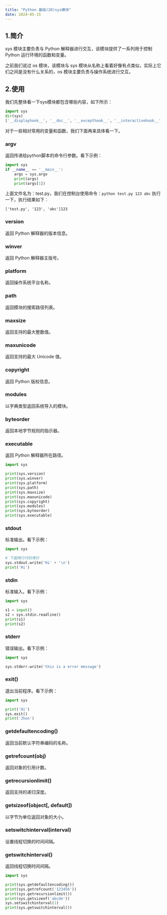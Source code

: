 ```yaml
---
title: "Python 基础(20)sys模块"
date: 2024-05-15
---
```


## 1.简介

sys 模块主要负责与 Python 解释器进行交互，该模块提供了一系列用于控制 Python 运行环境的函数和变量。

之前我们说过 os 模块，该模块与 sys 模块从名称上看着好像有点类似，实际上它们之间是没有什么关系的，os 模块主要负责与操作系统进行交互。



## 2.使用

我们先整体看一下sys模块都包含哪些内容，如下所示：

```python
import sys
dir(sys)
['__displayhook__', '__doc__', '__excepthook__', '__interactivehook__', '__loader__', '__name__', '__package__', '__spec__', '__stderr__', '__stdin__', '__stdout__', '_clear_type_cache', '_current_frames', '_debugmallocstats', '_enablelegacywindowsfsencoding', '_getframe', '_git', '_home', '_xoptions', 'api_version', 'argv', 'base_exec_prefix', 'base_prefix', 'builtin_module_names', 'byteorder', 'call_tracing', 'callstats', 'copyright', 'displayhook', 'dllhandle', 'dont_write_bytecode', 'exc_info', 'excepthook', 'exec_prefix', 'executable', 'exit', 'flags', 'float_info', 'float_repr_style', 'get_asyncgen_hooks', 'get_coroutine_wrapper', 'getallocatedblocks', 'getcheckinterval', 'getdefaultencoding', 'getfilesystemencodeerrors', 'getfilesystemencoding', 'getprofile', 'getrecursionlimit', 'getrefcount', 'getsizeof', 'getswitchinterval', 'gettrace', 'getwindowsversion', 'hash_info', 'hexversion', 'implementation', 'int_info', 'intern', 'is_finalizing', 'maxsize', 'maxunicode', 'meta_path', 'modules', 'path', 'path_hooks', 'path_importer_cache', 'platform', 'prefix', 'set_asyncgen_hooks', 'set_coroutine_wrapper', 'setcheckinterval', 'setprofile', 'setrecursionlimit', 'setswitchinterval', 'settrace', 'stderr', 'stdin', 'stdout', 'thread_info', 'version', 'version_info', 'warnoptions', 'winver']
```



对于一些相对常用的变量和函数，我们下面再来具体看一下。



### argv

返回传递给python脚本的命令行参数。看下示例：

```python
import sys
if __name__ == '__main__':
    args = sys.argv
    print(args)
    print(args[1])
```

上面文件名为：test.py，我们在控制台使用命令：`python test.py 123 abc` 执行一下，执行结果如下：

```
['test.py', '123', 'abc']123
```



### version

返回 Python 解释器的版本信息。



### winver

返回 Python 解释器主版号。



### platform

返回操作系统平台名称。



### path

返回模块的搜索路径列表。



### maxsize

返回支持的最大整数值。



### maxunicode

返回支持的最大 Unicode 值。



### copyright

返回 Python 版权信息。



### modules

以字典类型返回系统导入的模块。



### byteorder

返回本地字节规则的指示器。



### executable

返回 Python 解释器所在路径。

```python
import sys

print(sys.version)
print(sys.winver)
print(sys.platform)
print(sys.path)
print(sys.maxsize)
print(sys.maxunicode)
print(sys.copyright)
print(sys.modules)
print(sys.byteorder)
print(sys.executable)
```



### stdout

标准输出。看下示例：

```python
import sys

# 下面两行代码等价
sys.stdout.write('Hi' + '\n')
print('Hi')
```



### stdin

标准输入。看下示例：

```python
import sys

s1 = input()
s2 = sys.stdin.readline()
print(s1)
print(s2)
```



### stderr

错误输出。看下示例：

```python
import sys

sys.stderr.write('this is a error message')
```



### exit()

退出当前程序。看下示例：

```python
import sys

print('Hi')
sys.exit()
print('Jhon')
```



### getdefaultencoding()

返回当前默认字符串编码的名称。



### getrefcount(obj)

返回对象的引用计数。



### getrecursionlimit()

返回支持的递归深度。



### getsizeof(object[, default])

以字节为单位返回对象的大小。



### setswitchinterval(interval)

设置线程切换的时间间隔。



### getswitchinterval()

返回线程切换时间间隔。

```python
import sys

print(sys.getdefaultencoding())
print(sys.getrefcount('123456'))
print(sys.getrecursionlimit())
print(sys.getsizeof('abcde'))
sys.setswitchinterval(1)
print(sys.getswitchinterval())
```

